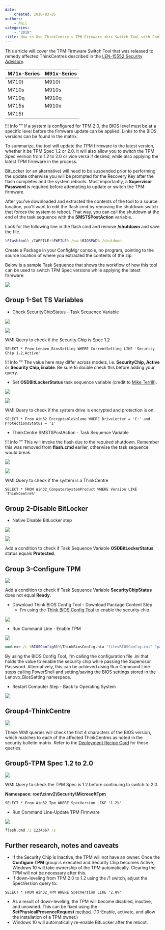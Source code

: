 ```yaml
---
date:
    created: 2018-03-26
authors:
    - Phil
categories:
    - "2018"
title: How to Use ThinkCentre's TPM Firmware <br> Switch Tool with ConfigMgr
---
```


This article will cover the TPM Firmware Switch Tool that was released to remedy affected ThinkCentres described in the [LEN-15552 Security Advisory](https://support.lenovo.com/us/en/product_security/len-15552).
<!-- more -->
| M71x-Series | M91x-Series |
|-------------|-------------|
| M710t | M910t |
| M710s | M910s |
| M710q | M910q |
| M715s | M910x |
| M715t |       |

!!! info ""
    If a system is configured for TPM 2.0, the BIOS level must be at a specific level before the firmware update can be applied. Links to the BIOS versions can be found in the matrix.

To summarize, the tool will update the TPM firmware to the latest version, whether it be TPM Spec 1.2 or 2.0. It will also allow you to switch the TPM Spec version from 1.2 to 2.0 or vice versa if desired, while also applying the latest TPM firmware in the process.

BitLocker (or an alternative) will need to be suspended prior to performing the update otherwise you will be prompted for the Recovery Key after the flash completes and the system reboots. Most importantly, a **Supervisor Password** is required before attempting to update or switch the TPM firmware.

After you've downloaded and extracted the contents of the tool to a source location, you'll want to edit the flash.cmd by removing the shutdown switch that forces the system to reboot. That way, you can call the shutdown at the end of the task sequence with the **SMSTSPostAction** variable.

Look for the following line in the flash.cmd and remove **/shutdown** and save the file.

```cmd
%Flashtool% /CAPFILE:%FWFILE% /pw:%BIOSPWD% /shutdown
```

Create a Package in your ConfigMgr console, no program, pointing to the source location of where you extracted the contents of the zip.

Below is a sample Task Sequence that shows the workflow of how this tool can be used to switch TPM Spec versions while applying the latest firmware:

![](..\img/2018/tc_tpm_fwswitch_tool/image1.jpg)

## Group 1-Set TS Variables

- Check SecurityChipStatus - Task Sequence Variable

![](..\img/2018/tc_tpm_fwswitch_tool/image2.jpg)

![](..\img/2018/tc_tpm_fwswitch_tool/image3.jpg)

WMI Query to check if the Security Chip is Spec 1.2

```wql
SELECT * From Lenovo_BiosSetting WHERE CurrentSetting LIKE 'Security Chip 1.2,Active'
```

!!! info ""
    The value here may differ across models, i.e. **SecurityChip, Active** or **Security Chip,Enable**. Be sure to double check this before adding your query.

- Set **OSDBitLockerStatus** task sequence variable (credit to [Mike Terrill](https://miketerrill.net/2017/04/19/how-to-detect-suspend-and-re-enable-bitlocker-during-a-task-sequence/)).

![](..\img/2018/tc_tpm_fwswitch_tool/image4.jpg)

![](..\img/2018/tc_tpm_fwswitch_tool/image5.jpg)

WMI Query to check if the system drive is encrypted and protection is on.

```wql
SELECT * From Win32_EncryptableVolume WHERE DriveLetter = 'C:' and ProtectionsStatus = '1'
```

- ThinkCentre SMSTSPostAction - Task Sequence Variable

!!! info ""
    This will invoke the flash due to the required shutdown. Remember this was removed from **flash.cmd** earlier, otherwise the task sequence would break.

![](..\img/2018/tc_tpm_fwswitch_tool/image6.jpg)

![](..\img/2018/tc_tpm_fwswitch_tool/image7.jpg)

WMI Query to check if the system is a ThinkCentre

```wql
SELECT * FROM Win32_ComputerSystemProduct WHERE Version LIKE 'ThinkCentre%'
```

## Group 2-Disable BitLocker

- Native Disable BitLocker step

![](..\img/2018/tc_tpm_fwswitch_tool/image8.jpg)

![](..\img/2018/tc_tpm_fwswitch_tool/image9.jpg)

Add a condition to check if Task Sequence Variable **OSDBitLockerStatus** status equals **Protected**.

## Group 3-Configure TPM

![](..\img/2018/tc_tpm_fwswitch_tool/image10.jpg)

Add a condition to check if Task Sequence Variable **SecurityChipStatus** does not equal **Ready**.

- Download Think BIOS Config Tool - Download Package Content Step
    - I'm using the [Think BIOS Config Tool](https://docs.lenovocdrt.com/#/tbct/tbct_top) to enable the security chip.

![](..\img/2018/tc_tpm_fwswitch_tool/image11.jpg)

- Run Command Line - Enable TPM

![](..\img/2018/tc_tpm_fwswitch_tool/image12.jpg)

```cmd
cmd.exe /c %BIOSConfig01%\ThinkBiosConfig.hta "file=BIOSConfig.ini" "pass=1234567"
```

By using the BIOS Config Tool, I'm calling the configuration file .ini that holds the value to enable the security chip while passing the Supervisor Password. Alternatively, this can be achieved using Run Command Line steps calling PowerShell and setting/saving the BIOS settings stored in the Lenovo_BiosSetting namespace.

- Restart Computer Step - Back to Operating System

![](..\img/2018/tc_tpm_fwswitch_tool/image13.jpg)

## Group4-ThinkCentre

![](..\img/2018/tc_tpm_fwswitch_tool/image14.jpg)

These WMI queries will check the first 4 characters of the BIOS version, which matches to each of the affected ThinkCentres as noted in the security bulletin matrix. Refer to the [Deployment Recipe Card](https://download.lenovo.com/cdrt/ddrc/RecipeCardWeb.html) for these queries.

## Group5-TPM Spec 1.2 to 2.0

![](..\img/2018/tc_tpm_fwswitch_tool/image15.jpg)

WMI Query to check the TPM Spec is 1.2 before continuing to switch to 2.0.

**Namespace: root\cimv2\Security\MicrosoftTpm**

```wql
SELECT * From Win32_Tpm WHERE SpecVersion LIKE '1.2%'
```

- Run Command Line-Update TPM Firmware

![](..\img/2018/tc_tpm_fwswitch_tool/image16.jpg)

```cmd
flash.cmd /2 1234567 /s
```

## Further research, notes and caveats

- If the Security Chip is Inactive, the TPM will not have an owner. Once the **Configure TPM** group is executed and Security Chip becomes Active, Windows 10 will take ownership of the TPM automatically.  Clearing the TPM will not be necessary after this.
- If down-leveling from TPM 2.0 to 1.2 using the /1 switch, adjust the SpecVersion query to:

```wql
SELECT * FROM Win32_TPM WHERE SpecVersion LIKE '2.0%'
```

- As a result of down-leveling, the TPM will become disabled, inactive, and unowned. This can be fixed using the **SetPhysicalPresenceRequest** [method](https://docs.microsoft.com/en-us/windows/win32/secprov/setphysicalpresencerequest-win32-tpm).  (10-Enable, activate, and allow the installation of a TPM owner.)
- Windows 10 will automatically re-enable BitLocker after the reboot.
